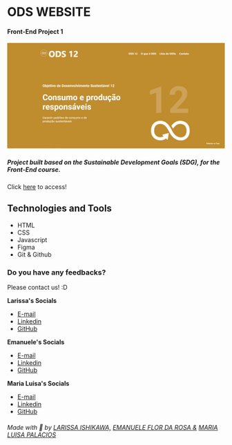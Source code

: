 # ODS WEBSITE
#### Front-End Project 1  


![preview](assets/preview.png)


##### Project built based on the Sustainable Development Goals (SDG), for the Front-End course.

Click [here](https://larissaiishikawa.github.io/ods-12/)  to access!

## Technologies and Tools
- HTML
- CSS
- Javascript
- Figma
- Git & Github

### Do you have any feedbacks?
Please contact us! :D

**Larissa's Socials**
- [E-mail](mailto:l.ishikawacunha@gmail.com)
- [Linkedin](https://www.linkedin.com/in/larissaishikawacunha/)
- [GitHub](https://github.com/larissaiishikawa)  

**Emanuele's Socials**
- [E-mail](mailto:l.ishikawa@cunha)
- [Linkedin](https://www.linkedin.com/in/emanuele-flor-da-rosa-558762270/)
- [GitHub](https://github.com/emanueleflor) 

**Maria Luisa's Socials**
- [E-mail](mailto:marialuisappalacios@gmail.com)
- [Linkedin](https://www.linkedin.com/in/maria-lu%C3%ADsa-pal%C3%A1cios-9858a2247/)
- [GitHub](https://github.com/MisaneDev) 
  

###### Made with 🤍 by [LARISSA ISHIKAWA,](https://github.com/larissaiishikawa) [EMANUELE FLOR DA ROSA &](https://github.com/emanueleflor) [MARIA LUISA PALACIOS](https://github.com/MisaneDev)
